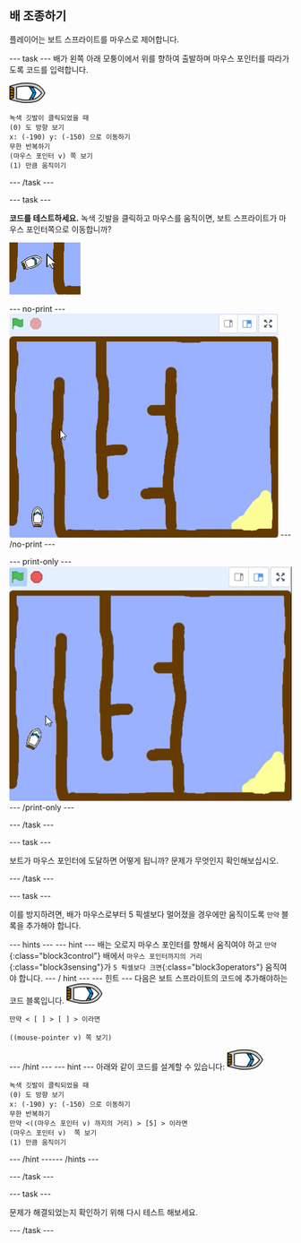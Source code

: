 ## 배 조종하기

플레이어는 보트 스프라이트를 마우스로 제어합니다.

--- task --- 배가 왼쪽 아래 모퉁이에서 위를 향하여 출발하며 마우스 포인터를 따라가도록 코드를 입력합니다.

![보트 스프라이트](images/boat_resize.png)

```blocks3
녹색 깃발이 클릭되었을 때
(0) 도 방향 보기
x: (-190) y: (-150) 으로 이동하기
무한 반복하기
(마우스 포인터 v) 쪽 보기
(1) 만큼 움직이기
```

--- /task ---

--- task ---

**코드를 테스트하세요.** 녹색 깃발을 클릭하고 마우스를 움직이면, 보트 스프라이트가 마우스 포인터쪽으로 이동합니까?

![스크린샷](images/boat-mouse.png)

--- no-print --- ![screenshot](images/boat-pointer-test-anim.gif) --- /no-print ---

--- print-only --- ![screenshot](images/boat-pointer-test-anim.png) --- /print-only ---

--- /task ---

--- task ---

보트가 마우스 포인터에 도달하면 어떻게 됩니까? 문제가 무엇인지 확인해보십시오.

--- /task ---

--- task ---

이를 방지하려면, 배가 마우스로부터 5 픽셀보다 멀어졌을 경우에만 움직이도록 `만약` 블록을 추가해야 합니다.

--- hints ---
 --- hint --- 배는 오로지 마우스 포인터를 향해서 움직여야 하고 `만약`{:class="block3control"} 배에서 `마우스 포인터까지의 거리`{:class="block3sensing"}가 `5 픽셀보다 크면`{:class="block3operators"} 움직여야 합니다. --- / hint --- --- 힌트 --- 다음은 보트 스프라이트의 코드에 추가해야하는 코드 블록입니다. ![보트 스프라이트](images/boat_resize.png)

```blocks3
만약 < [ ] > [ ] > 이라면

((mouse-pointer v) 쪽 보기)
```

--- /hint --- --- hint --- 아래와 같이 코드를 설계할 수 있습니다: ![보트 스프라이트](images/boat_resize.png)

```blocks3
녹색 깃발이 클릭되었을 때
(0) 도 방향 보기
x: (-190) y: (-150) 으로 이동하기
무한 반복하기
만약 <((마우스 포인터 v) 까지의 거리) > [5] > 이라면
(마우스 포인터 v)  쪽 보기
(1) 만큼 움직이기
```

--- /hint ------ /hints ---

--- /task ---

--- task ---

문제가 해결되었는지 확인하기 위해 다시 테스트 해보세요.

--- /task ---